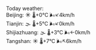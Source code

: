 Today weather:  
Beijing: ☀️ 🌡️+0°C 🌬️↙4km/h  
Tianjin: 🌫  🌡️+5°C 🌬️↙0km/h  
Shijiazhuang: 🌫  🌡️+3°C 🌬️←0km/h  
Tangshan: ☀️ 🌡️+7°C 🌬️↖6km/h  
